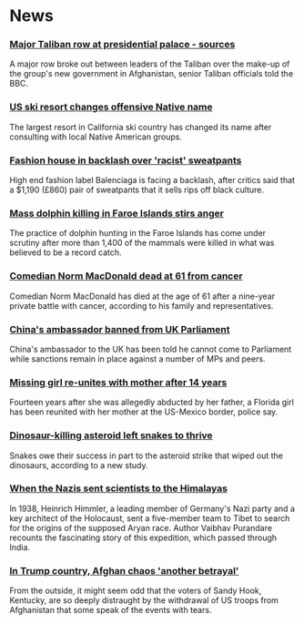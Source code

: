 # News
### [Major Taliban row at presidential palace - sources](https://www.bbc.com/news/world-asia-58560923)
A major row broke out between leaders of the Taliban over the make-up of the group's new government in Afghanistan, senior Taliban officials told the BBC.
### [US ski resort changes offensive Native name](https://www.bbc.com/news/world-us-canada-58563002)
The largest resort in California ski country has changed its name after consulting with local Native American groups.
### [Fashion house in backlash over 'racist' sweatpants](https://www.bbc.com/news/business-58563242)
High end fashion label Balenciaga is facing a backlash, after critics said that a $1,190 (£860) pair of sweatpants that it sells rips off black culture. 
### [Mass dolphin killing in Faroe Islands stirs anger](https://www.bbc.com/news/world-europe-58555694)
The practice of dolphin hunting in the Faroe Islands has come under scrutiny after more than 1,400 of the mammals were killed in what was believed to be a record catch.
### [Comedian Norm MacDonald dead at 61 from cancer](https://www.bbc.com/news/world-us-canada-58565272)
Comedian Norm MacDonald has died at the age of 61 after a nine-year private battle with cancer, according to his family and representatives. 
### [China's ambassador banned from UK Parliament](https://www.bbc.com/news/uk-politics-58556460)
China's ambassador to the UK has been told he cannot come to Parliament while sanctions remain in place against a number of MPs and peers.
### [Missing girl re-unites with mother after 14 years](https://www.bbc.com/news/world-us-canada-58563004)
Fourteen years after she was allegedly abducted by her father, a Florida girl has been reunited with her mother at the US-Mexico border, police say.
### [Dinosaur-killing asteroid left snakes to thrive](https://www.bbc.com/news/science-environment-58559735)
Snakes owe their success in part to the asteroid strike that wiped out the dinosaurs, according to a new study.
### [When the Nazis sent scientists to the Himalayas](https://www.bbc.com/news/world-asia-india-58466528)
In 1938, Heinrich Himmler, a leading member of Germany's Nazi party and a key architect of the Holocaust, sent a five-member team to Tibet to search for the origins of the supposed Aryan race. Author Vaibhav Purandare recounts the fascinating story of this expedition, which passed through India.
### [In Trump country, Afghan chaos 'another betrayal'](https://www.bbc.com/news/world-us-canada-58441173)
From the outside, it might seem odd that the voters of Sandy Hook, Kentucky, are so deeply distraught by the withdrawal of US troops from Afghanistan that some speak of the events with tears.
